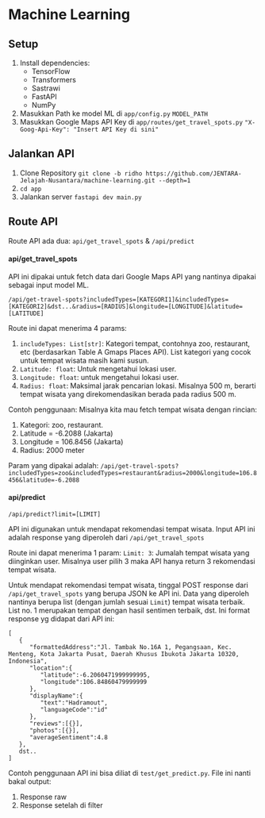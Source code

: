 # Machine Learning
## Setup
1. Install dependencies:
    - TensorFlow
    - Transformers
    - Sastrawi
    - FastAPI
    - NumPy
2. Masukkan Path ke model ML di ```app/config.py``` ```MODEL_PATH```
3. Masukkan Google Maps API Key di ```app/routes/get_travel_spots.py``` ```"X-Goog-Api-Key": "Insert API Key di sini"```

## Jalankan API
1. Clone Repository ```git clone -b ridho https://github.com/JENTARA-Jelajah-Nusantara/machine-learning.git --depth=1```
2. ```cd app```
3. Jalankan server ```fastapi dev main.py```

## Route API
Route API ada dua: ```api/get_travel_spots``` & ```/api/predict```

#### api/get_travel_spots

API ini dipakai untuk fetch data dari Google Maps API yang nantinya dipakai sebagai input model ML.

```/api/get-travel-spots?includedTypes=[KATEGORI1]&includedTypes=[KATEGORI2]&dst...&radius=[RADIUS]&longitude=[LONGITUDE]&latitude=[LATITUDE]```

Route ini dapat menerima 4 params:
1. ```includeTypes: List[str]```: Kategori tempat, contohnya zoo, restaurant, etc (berdasarkan Table A Gmaps Places API). List kategori yang cocok untuk tempat wisata masih kami susun.
2. ```Latitude: float```: Untuk mengetahui lokasi user.
3. ```Longitude: float```: untuk mengetahui lokasi user.
4. ```Radius: float```: Maksimal jarak pencarian lokasi. Misalnya 500 m, berarti tempat wisata yang direkomendasikan berada pada radius 500 m.

Contoh penggunaan:
Misalnya kita mau fetch tempat wisata dengan rincian:
1. Kategori: zoo, restaurant.
2. Latitude = -6.2088 (Jakarta)
3. Longitude = 106.8456 (Jakarta)
4. Radius: 2000 meter

Param yang dipakai adalah:
```/api/get-travel-spots?includedTypes=zoo&includedTypes=restaurant&radius=2000&longitude=106.8456&latitude=-6.2088```

#### api/predict

```/api/predict?limit=[LIMIT]```

API ini digunakan untuk mendapat rekomendasi tempat wisata. Input API ini adalah response yang diperoleh dari ```/api/get_travel_spots```

Route ini dapat menerima 1 param:
```Limit: 3```: Jumalah tempat wisata yang diinginkan user. Misalnya user pilih 3 maka API hanya return 3 rekomendasi tempat wisata.

Untuk mendapat rekomendasi tempat wisata, tinggal POST response dari ```/api/get_travel_spots``` yang berupa JSON ke API ini. Data yang diperoleh nantinya berupa list (dengan jumlah sesuai ```Limit```) tempat wisata terbaik. List no. 1 merupakan tempat dengan hasil sentimen terbaik, dst. Ini format response yg didapat dari API ini:
```
[
   {
      "formattedAddress":"Jl. Tambak No.16A 1, Pegangsaan, Kec. Menteng, Kota Jakarta Pusat, Daerah Khusus Ibukota Jakarta 10320, Indonesia",
      "location":{
         "latitude":-6.2060471999999995,
         "longitude":106.84860479999999
      },
      "displayName":{
         "text":"Hadramout",
         "languageCode":"id"
      },
      "reviews":[{}],
      "photos":[{}],
      "averageSentiment":4.8
   },
   dst..
]
```

Contoh penggunaan API ini bisa diliat di ```test/get_predict.py```. File ini nanti bakal output:
1. Response raw
2. Response setelah di filter